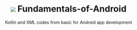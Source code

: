 <h1 align="center"> <img src="https://www.gstatic.com/devrel-devsite/prod/v93aa752e9f55c4cc8215e0e532a81ea927c78afc7539799b3f76c27a68eb319c/android/images/lockup.svg" > Fundamentals-of-Android  </h1>

 <p align="center"> Kotlin and XML codes from basic for Android app development </p>
